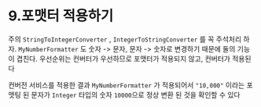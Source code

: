 # 9.포맷터 적용하기

주의 `StringToIntegerConverter` , `IntegerToStringConverter` 를 꼭 주석처리 하자.
`MyNumberFormatter` 도 숫자 -> 문자, 문자 -> 숫자로 변경하기 때문에 둘의 기능이 겹친다. 우선순위는
컨버터가 우선하므로 포맷터가 적용되지 않고, 컨버터가 적용된다

컨버전 서비스를 적용한 결과 `MyNumberFormatter` 가 적용되어서
`"10,000"` 이라는 포맷팅 된 문자가 `Integer` 타입의 숫자 `10000`으로 정상 변환 된 것을 확인할 수 있다